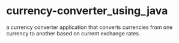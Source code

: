 # currency-converter_using_java
a currency converter application that converts currencies from one currency to another based on current exchange rates.
